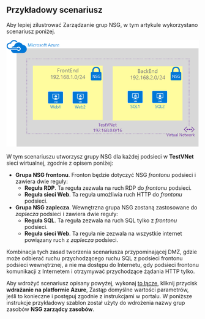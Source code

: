 ## <a name="sample-scenario"></a>Przykładowy scenariusz
Aby lepiej zilustrować Zarządzanie grup NSG, w tym artykule wykorzystano scenariusz poniżej.

![Scenariusz sieci wirtualnych](./media/virtual-networks-create-nsg-scenario-include/figure1.png)

W tym scenariuszu utworzysz grupy NSG dla każdej podsieci w **TestVNet** sieci wirtualnej, zgodnie z opisem poniżej: 

* **Grupa NSG frontonu**. Fronton będzie dotyczyć NSG *frontonu* podsieci i zawiera dwie reguły:    
  * **Reguła RDP**. Ta reguła zezwala na ruch RDP do *frontonu* podsieci.
  * **Reguła sieci Web**. Ta reguła umożliwia ruch HTTP do *frontonu* podsieci.
* **Grupa NSG zaplecza**. Wewnętrzna grupa NSG zostaną zastosowane do *zaplecza* podsieci i zawiera dwie reguły:    
  * **Reguła SQL**. Ta reguła zezwala na ruch SQL tylko z *frontonu* podsieci.
  * **Reguła sieci Web**. Ta reguła nie zezwala na wszystkie internet powiązany ruch z *zaplecza* podsieci.

Kombinacja tych zasad tworzenia scenariusza przypominającej DMZ, gdzie może odbierać ruchu przychodzącego ruchu SQL z podsieci frontonu podsieci wewnętrznej, a nie ma dostępu do Internetu, gdy podsieci frontonu komunikacji z Internetem i otrzymywać przychodzące żądania HTTP tylko.

Aby wdrożyć scenariusz opisany powyżej, wykonaj [to łącze](http://github.com/telmosampaio/azure-templates/tree/master/201-IaaS-WebFrontEnd-SQLBackEnd-NSG), kliknij przycisk **wdrażanie na platformie Azure**, Zastąp domyślne wartości parametrów, jeśli to konieczne i postępuj zgodnie z instrukcjami w portalu. W poniższe instrukcje przykładowy szablon został użyty do wdrożenia nazwy grup zasobów **NSG zarządcy zasobów**. 


